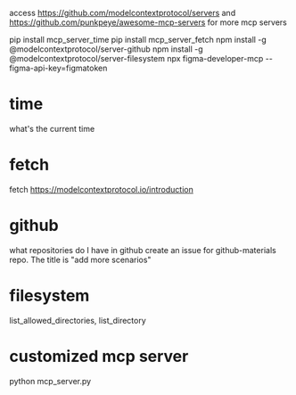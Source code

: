 access https://github.com/modelcontextprotocol/servers and https://github.com/punkpeye/awesome-mcp-servers for more mcp servers

pip install mcp_server_time
pip install mcp_server_fetch
npm install -g @modelcontextprotocol/server-github
npm install -g @modelcontextprotocol/server-filesystem
npx figma-developer-mcp --figma-api-key=figmatoken

# time
what's the current time

# fetch
fetch https://modelcontextprotocol.io/introduction

# github
what repositories do I have in github
create an issue for github-materials repo. The title is "add more scenarios"

# filesystem
list_allowed_directories, list_directory

# customized mcp server
python mcp_server.py

